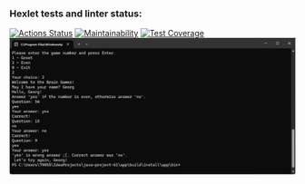 ### Hexlet tests and linter status:
[![Actions Status](https://github.com/nameGeorge/java-project-61/actions/workflows/hexlet-check.yml/badge.svg)](https://github.com/nameGeorge/java-project-61/actions)
[![Maintainability](https://api.codeclimate.com/v1/badges/887dfefd9e30c97aded5/maintainability)](https://codeclimate.com/github/nameGeorge/java-project-61/maintainability)
[![Test Coverage](https://api.codeclimate.com/v1/badges/887dfefd9e30c97aded5/test_coverage)](https://codeclimate.com/github/nameGeorge/java-project-61/test_coverage)
![screenshot](step5.jpg)